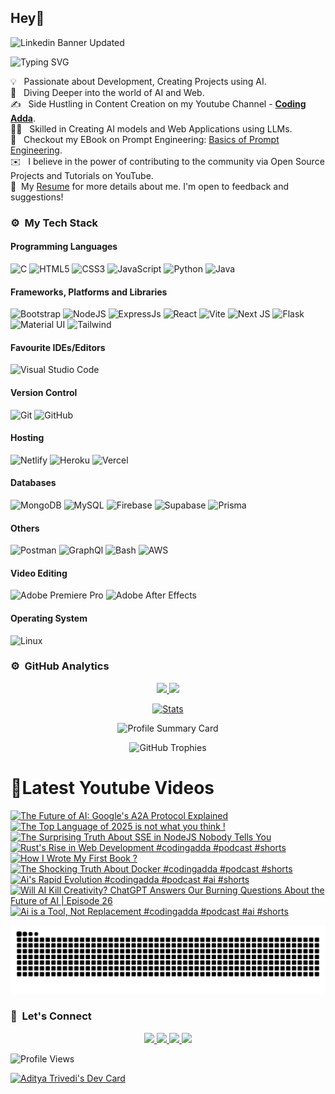 ## Hey👋
![Linkedin Banner Updated](https://github.com/Yuvadi29/Yuvadi29/assets/80524895/64e39555-2b44-48be-a6b2-1a2a13c285be)


![Typing SVG](https://readme-typing-svg.herokuapp.com?font=comfortaa&color=ffffff&size=24&width=500&lines=🚀Software-Developer;🎙️Podcaster;📷Content-Creator;🎤Speaker;📕Author👋Nice+to+meet+you...)

💡 &nbsp; Passionate about Development, Creating Projects using AI.\
🧠 &nbsp; Diving Deeper into the world of AI and Web.\
✍️ &nbsp; Side Hustling in Content Creation on my Youtube Channel - **[Coding Adda](https://www.youtube.com/@Coding_adda)**.\
🧑‍🏭 &nbsp; Skilled in Creating AI models and Web Applications using LLMs.\
📕 &nbsp; Checkout my EBook on Prompt Engineering: [Basics of Prompt Engineering](https://amzn.in/d/4DiLgn3).\
✉️ &nbsp; I believe in the power of contributing to the community via Open Source Projects and Tutorials on YouTube.\
📄 &nbsp;My [Resume](Aditya_Trivedi_CV.pdf) for more details about me. I'm open to feedback and suggestions!

### ⚙️ &nbsp;My Tech Stack
#### Programming Languages 

![C](https://skillicons.dev/icons?i=c)
![HTML5](https://skillicons.dev/icons?i=html)
![CSS3](https://skillicons.dev/icons?i=css)
![JavaScript](https://skillicons.dev/icons?i=js)
![Python](https://skillicons.dev/icons?i=python)
![Java](https://skillicons.dev/icons?i=java)

#### Frameworks, Platforms and Libraries

![Bootstrap](https://skillicons.dev/icons?i=bootstrap)
![NodeJS](https://skillicons.dev/icons?i=nodejs)
![ExpressJs](https://skillicons.dev/icons?i=express)
![React](https://skillicons.dev/icons?i=react)
![Vite](https://skillicons.dev/icons?i=vite)
![Next JS](https://skillicons.dev/icons?i=nextjs)
![Flask](https://skillicons.dev/icons?i=flask)
![Material UI](https://skillicons.dev/icons?i=materialui)
![Tailwind](https://skillicons.dev/icons?i=tailwind)


#### Favourite IDEs/Editors

![Visual Studio Code](https://skillicons.dev/icons?i=vscode)


#### Version Control

![Git](https://skillicons.dev/icons?i=git)
![GitHub](https://skillicons.dev/icons?i=github)

#### Hosting

![Netlify](https://skillicons.dev/icons?i=netlify)
![Heroku](https://skillicons.dev/icons?i=heroku)
![Vercel](https://skillicons.dev/icons?i=vercel)

#### Databases

![MongoDB](https://skillicons.dev/icons?i=mongodb)
![MySQL](https://skillicons.dev/icons?i=mysql)
![Firebase](https://skillicons.dev/icons?i=firebase)
![Supabase](https://skillicons.dev/icons?i=supabase)
![Prisma](https://skillicons.dev/icons?i=prisma)

#### Others

![Postman](https://skillicons.dev/icons?i=postman)
![GraphQl](https://skillicons.dev/icons?i=graphql)
![Bash](https://skillicons.dev/icons?i=bash)
![AWS](https://skillicons.dev/icons?i=aws)

#### Video Editing
![Adobe Premiere Pro](https://skillicons.dev/icons?i=pr)
![Adobe After Effects](https://skillicons.dev/icons?i=ae)

#### Operating System

![Linux](https://skillicons.dev/icons?i=linux)


### ⚙️ &nbsp;GitHub Analytics

<p align="center">
  <a href="https://github.com/Yuvadi29">
    <img height="180em" src="https://github-readme-stats-eight-theta.vercel.app/api?username=Yuvadi29&show_icons=true&theme=algolia&include_all_commits=true&count_private=true"/>
    <img height="180em" src="https://github-readme-stats-eight-theta.vercel.app/api/top-langs/?username=Yuvadi29&layout=compact&langs_count=8&theme=algolia"/>
  </a>
</p>

<p align="center">
    <!-- Stats Card -->
    <a href="https://github.com/Yuvadi29">
        <img src="https://github-stats-alpha.vercel.app/api/?username=Yuvadi29&cc=333333&tc=ffffff&ic=4B8BDA" alt="Stats" />
    </a>
</p>


<p align="center">
    <!-- Profile Summary Card -->
    <img src="https://github-profile-summary-cards.vercel.app/api/cards/profile-details?username=Yuvadi29&theme=algolia" alt="Profile Summary Card" />
</p>

<p align="center">
    <!-- Trophy Stats -->
    <img src="https://github-profile-trophy.vercel.app/?username=Yuvadi29&theme=tokyonight" alt="GitHub Trophies" />
</p>


# 📸Latest Youtube Videos
<!-- BEGIN YOUTUBE-CARDS -->
[![The Future of AI: Google's A2A Protocol Explained](https://ytcards.demolab.com/?id=zyjLMHZDYe4&title=The+Future+of+AI%3A+Google%27s+A2A+Protocol+Explained&lang=en&timestamp=1745335836&background_color=%230d1117&title_color=%23ffffff&stats_color=%23dedede&max_title_lines=1&width=250&border_radius=5 "The Future of AI: Google's A2A Protocol Explained")](https://www.youtube.com/watch?v=zyjLMHZDYe4)
[![The Top Language of 2025 is not what you think !](https://ytcards.demolab.com/?id=BW7R9q14x0Q&title=The+Top+Language+of+2025+is+not+what+you+think+%21&lang=en&timestamp=1744990207&background_color=%230d1117&title_color=%23ffffff&stats_color=%23dedede&max_title_lines=1&width=250&border_radius=5 "The Top Language of 2025 is not what you think !")](https://www.youtube.com/watch?v=BW7R9q14x0Q)
[![The Surprising Truth About SSE in NodeJS Nobody Tells You](https://ytcards.demolab.com/?id=trkTa1Vhnxw&title=The+Surprising+Truth+About+SSE+in+NodeJS+Nobody+Tells+You&lang=en&timestamp=1744644628&background_color=%230d1117&title_color=%23ffffff&stats_color=%23dedede&max_title_lines=1&width=250&border_radius=5 "The Surprising Truth About SSE in NodeJS Nobody Tells You")](https://www.youtube.com/watch?v=trkTa1Vhnxw)
[![Rust's Rise in Web Development  #codingadda #podcast #shorts](https://ytcards.demolab.com/?id=CiR6mW5KzM0&title=Rust%27s+Rise+in+Web+Development++%23codingadda+%23podcast+%23shorts&lang=en&timestamp=1744435811&background_color=%230d1117&title_color=%23ffffff&stats_color=%23dedede&max_title_lines=1&width=250&border_radius=5 "Rust's Rise in Web Development  #codingadda #podcast #shorts")](https://www.youtube.com/watch?v=CiR6mW5KzM0)
[![How I Wrote My First Book ?](https://ytcards.demolab.com/?id=ezjVMa9M3SE&title=How+I+Wrote+My+First+Book+%3F&lang=en&timestamp=1744388173&background_color=%230d1117&title_color=%23ffffff&stats_color=%23dedede&max_title_lines=1&width=250&border_radius=5 "How I Wrote My First Book ?")](https://www.youtube.com/watch?v=ezjVMa9M3SE)
[![The Shocking Truth About Docker #codingadda #podcast #shorts](https://ytcards.demolab.com/?id=xZJZnzJ7ZIk&title=The+Shocking+Truth+About+Docker+%23codingadda+%23podcast+%23shorts&lang=en&timestamp=1744263024&background_color=%230d1117&title_color=%23ffffff&stats_color=%23dedede&max_title_lines=1&width=250&border_radius=5 "The Shocking Truth About Docker #codingadda #podcast #shorts")](https://www.youtube.com/watch?v=xZJZnzJ7ZIk)
[![Ai's Rapid Evolution  #codingadda #podcast #ai #shorts](https://ytcards.demolab.com/?id=aQqEY4E5mCk&title=Ai%27s+Rapid+Evolution++%23codingadda+%23podcast+%23ai+%23shorts&lang=en&timestamp=1744176601&background_color=%230d1117&title_color=%23ffffff&stats_color=%23dedede&max_title_lines=1&width=250&border_radius=5 "Ai's Rapid Evolution  #codingadda #podcast #ai #shorts")](https://www.youtube.com/watch?v=aQqEY4E5mCk)
[![Will AI Kill Creativity? ChatGPT Answers Our Burning Questions About the Future of AI | Episode 26](https://ytcards.demolab.com/?id=jjDJKf1bZwo&title=Will+AI+Kill+Creativity%3F+ChatGPT+Answers+Our+Burning+Questions+About+the+Future+of+AI+%7C+Episode+26&lang=en&timestamp=1744126220&background_color=%230d1117&title_color=%23ffffff&stats_color=%23dedede&max_title_lines=1&width=250&border_radius=5 "Will AI Kill Creativity? ChatGPT Answers Our Burning Questions About the Future of AI | Episode 26")](https://www.youtube.com/watch?v=jjDJKf1bZwo)
[![Ai is a Tool, Not Replacement  #codingadda #podcast #ai #shorts](https://ytcards.demolab.com/?id=ZyRl-2hvRzM&title=Ai+is+a+Tool%2C+Not+Replacement++%23codingadda+%23podcast+%23ai+%23shorts&lang=en&timestamp=1744090214&background_color=%230d1117&title_color=%23ffffff&stats_color=%23dedede&max_title_lines=1&width=250&border_radius=5 "Ai is a Tool, Not Replacement  #codingadda #podcast #ai #shorts")](https://www.youtube.com/watch?v=ZyRl-2hvRzM)
<!-- END YOUTUBE-CARDS -->

<img src="https://raw.githubusercontent.com/Yuvadi29/Yuvadi29/output/snake.svg" alt="Snake animation" />

###

### 👋 &nbsp;Let's Connect
<p align="center">
  <a href="https://www.linkedin.com/in/adityat1702/">
        <img
            height="25"
            src="https://img.shields.io/badge/linkedin-%230077B5.svg?style=for-the-badge&logo=linkedin&logoColor=white"
        />
  </a>
  <a href="mailto:letstalkaditya@gmail.com">
        <img
            height="25"
            src="https://img.shields.io/badge/Gmail-D14836?style=for-the-badge&logo=gmail&logoColor=white"
        />
  <a href="https://youtube.com/@coding_adda">
    <img
        height="25"
        src="https://img.shields.io/badge/YouTube-red?/-@coding_adda?style=for-the-badge&logo=youtube&logoColor=white"
  </a>
    <a href="https://github.com/Yuvadi29">
        <img
            height="25"
            src="https://img.shields.io/badge/github-%23121011.svg?style=for-the-badge&logo=github&logoColor=white"
        />
    </a>
</p>

![Profile Views](https://komarev.com/ghpvc/?username=Yuvadi29&color=blue&style=flat&label=Profile+Views&base=1000)

<a href="https://app.daily.dev/devadi"><img src="https://api.daily.dev/devcards/v2/E1VtXQx33L0b4y5qw4f9k.png?type=default&r=4xe" width="356" alt="Aditya Trivedi's Dev Card"/></a>

